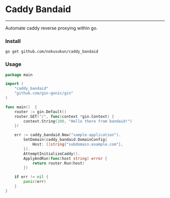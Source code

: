 # Caddy Bandaid
---
Automate caddy reverse proxying within go.

### Install
`go get github.com/nokusukun/caddy_bandaid`

### Usage
```go
package main

import (
	"caddy_bandaid"
	"github.com/gin-gonic/gin"
)

func main()  {
	router := gin.Default()
	router.GET("/", func(context *gin.Context) {
		context.String(200, "Hello there from bandaid!")
	})

	err := caddy_bandaid.New("sample-application").
		SetDomain(caddy_bandaid.DomainConfig{
			Host: []string{"subdomain.example.com"},
		}).
		AttemptInitializeCaddy().
		ApplyAndRun(func(host string) error {
			return router.Run(host)
		})

	if err != nil {
		panic(err)
	}
}
```
